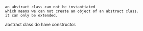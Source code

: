 ```
an abstract class can not be instantiated
which means we can not create an object of an abstract class.
it can only be extended.
```

abstract class do have constructor.